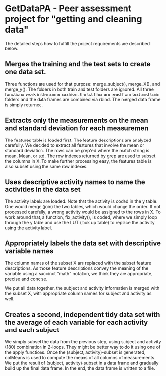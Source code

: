 # GetDataPA - Peer assessment project for "getting and cleaning data"

The detailed steps how to fulfill the project requirements are described below.

## Merges the training and the test sets to create one data set.

Three functions are used for that purpose: merge_subject(), merge_X(), and merge_y(). The folders in both train and test folders are ignored. All three functions work in the same sashion: the txt files are read from test and train folders and the data frames are combined via rbind. The merged data frame is simply returned. 

## Extracts only the measurements on the mean and standard deviation for each measuremen

The features table is loaded first. The feature descriptions are analyzed carefully. We decided to extract all features that involve the mean or standard deviation. The rows can be grep'ed where the match string is mean, Mean, or std. The row indexes returned by grep are used to subset the columns in X. To make further processing easy, the features table is also subset using the same row indexes.

## Uses descriptive activity names to name the activities in the data set

The activity labels are loaded. Note that the activity is coded in the y table. One would merge (join) the two tables, which would change the order. If not processed carefully, a wrong activity would be assigned to the rows in X. To work around that, a function, fix_activity(), is coded, where we simply loop through the y table and use the LUT (look up table) to replace the activity using the activity label.

## Appropriately labels the data set with descriptive variable names

The column names of the subset X are replaced with the subset feature descriptions. As those feature descriptions convey the meaning of the variable using a succinct "math" notation, we think they are appropriate, precise and concise.

We put all data together, the subject and activity information is merged with the subset X, with appropriate column names for subject and activity as well.

## Creates a second, independent tidy data set with the average of each variable for each activity and each subject

We simply subset the data from the previous step, using subject and activity (180) combination in 2-loops. They might be better way to do it using one of the apply functions. Once the (subject, activity)-subset is generated, colMeans is used to compute the means of all columns of measurements. We put the result of (subject, activity)-subset in a data frame and gradually build up the final data frame. In the end, the data frame is written to a file.


